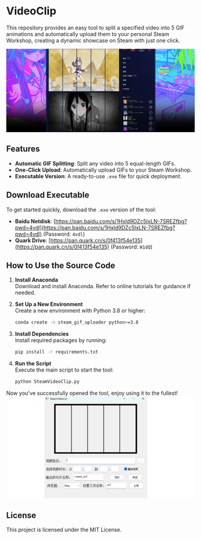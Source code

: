 # VideoClip
This repository provides an easy tool to split a specified video into 5 GIF animations and automatically upload them to your personal Steam Workshop, creating a dynamic showcase on Steam with just one click.

![使用界面](images/展示效果.png)

## Features
- **Automatic GIF Splitting**: Split any video into 5 equal-length GIFs.
- **One-Click Upload**: Automatically upload GIFs to your Steam Workshop.
- **Executable Version**: A ready-to-use `.exe` file for quick deployment.

## Download Executable
To get started quickly, download the `.exe` version of the tool:

- **Baidu Netdisk**: [https://pan.baidu.com/s/1Hxld9DZc5IxLN-7SREZfbg?pwd=4vdl](https://pan.baidu.com/s/1Hxld9DZc5IxLN-7SREZfbg?pwd=4vdl) (Password: `4vdl`)
- **Quark Drive**: [https://pan.quark.cn/s/0f413f54e135](https://pan.quark.cn/s/0f413f54e135) (Password: `W1dQ`)

## How to Use the Source Code

1. **Install Anaconda**  
   Download and install Anaconda. Refer to online tutorials for guidance if needed.

2. **Set Up a New Environment**  
   Create a new environment with Python 3.8 or higher:
   ```bash
   conda create -n steam_gif_uploader python>=3.8
   ```

3. **Install Dependencies**  
   Install required packages by running:
   ```bash
   pip install -r requirements.txt
   ```

4. **Run the Script**  
   Execute the main script to start the tool:
   ```bash
   python SteamVideoClip.py
   ```
Now you've successfully opened the tool, enjoy using it to the fullest! 
![使用界面](images/使用界面.png)


## License
This project is licensed under the MIT License.
